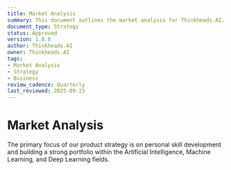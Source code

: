 ```yaml
---
title: Market Analysis
summary: This document outlines the market analysis for Thinkheads.AI.
document_type: Strategy
status: Approved
version: 1.0.0
author: Thinkheads.AI
owner: Thinkheads.AI
tags:
- Market Analysis
- Strategy
- Business
review_cadence: Quarterly
last_reviewed: 2025-09-23
---
```

# Market Analysis

The primary focus of our product strategy is on personal skill development and building a strong portfolio within the Artificial Intelligence, Machine Learning, and Deep Learning fields.

